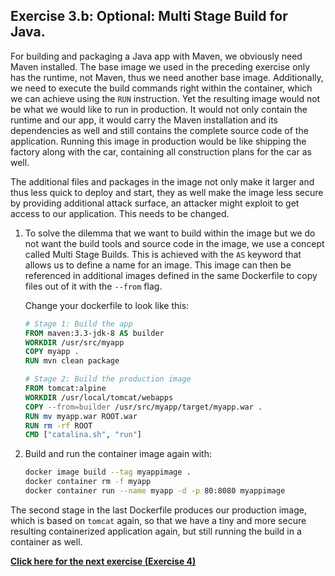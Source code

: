 ## Exercise 3.b: **Optional**: Multi Stage Build for Java.

For building and packaging a Java app with Maven, we obviously need Maven installed. The base image we used in the preceding exercise only has the runtime, not Maven, thus we need another base image. Additionally, we need to execute the build commands right within the container, which we can achieve using the `RUN` instruction. Yet the resulting image would not be what we would like to run in production. It would not only contain the runtime and our app, it would carry the Maven installation and its dependencies as well and still contains the complete source code of the application. Running this image in production would be like shipping the factory along with the car, containing all construction plans for the car as well.
    
The additional files and packages in the image not only make it larger and thus less quick to deploy and start, they as well make the image less secure by providing additional attack surface, an attacker might exploit to get access to our application. This needs to be changed.

1. To solve the dilemma that we want to build within the image but we do not want the build tools and source code in the image, we use a concept called Multi Stage Builds. This is achieved with the `AS` keyword that allows us to define a name for an image. This image can then be referenced in additional images defined in the same Dockerfile to copy files out of it with the `--from` flag.
    
    Change your dockerfile to look like this:
    ```Dockerfile
    # Stage 1: Build the app
    FROM maven:3.3-jdk-8 AS builder
    WORKDIR /usr/src/myapp
    COPY myapp .
    RUN mvn clean package
    
    # Stage 2: Build the production image
    FROM tomcat:alpine
    WORKDIR /usr/local/tomcat/webapps
    COPY --from=builder /usr/src/myapp/target/myapp.war .
    RUN mv myapp.war ROOT.war
    RUN rm -rf ROOT
    CMD ["catalina.sh", "run"]
    ```
1. Build and run the container image again with:

    ```sh
    docker image build --tag myappimage .
    docker container rm -f myapp
    docker container run --name myapp -d -p 80:8080 myappimage 
    ```

The second stage in the last Dockerfile produces our production image, which is based on `tomcat` again, so that we have a tiny and more secure resulting containerized application again, but still running the build in a container as well.

[**Click here for the next exercise (Exercise 4)**](containers_on_azure.md#exercise4)